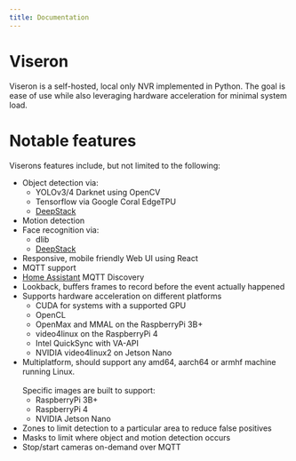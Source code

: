 ```yaml
---
title: Documentation
---
```


# Viseron

Viseron is a self-hosted, local only NVR implemented in Python.
The goal is ease of use while also leveraging hardware acceleration for minimal system load.

# Notable features

Viserons features include, but not limited to the following:

- Object detection via:
  - YOLOv3/4 Darknet using OpenCV
  - Tensorflow via Google Coral EdgeTPU
  - [DeepStack](https://docs.deepstack.cc/)
- Motion detection
- Face recognition via:
  - dlib
  - [DeepStack](https://docs.deepstack.cc/)
- Responsive, mobile friendly Web UI using React
- MQTT support
- [Home Assistant](https://home-assistant.io) MQTT Discovery
- Lookback, buffers frames to record before the event actually happened
- Supports hardware acceleration on different platforms
  - CUDA for systems with a supported GPU
  - OpenCL
  - OpenMax and MMAL on the RaspberryPi 3B+
  - video4linux on the RaspberryPi 4
  - Intel QuickSync with VA-API
  - NVIDIA video4linux2 on Jetson Nano
- Multiplatform, should support any amd64, aarch64 or armhf machine running Linux.<br></br>
  Specific images are built to support:
  - RaspberryPi 3B+
  - RaspberryPi 4
  - NVIDIA Jetson Nano
- Zones to limit detection to a particular area to reduce false positives
- Masks to limit where object and motion detection occurs
- Stop/start cameras on-demand over MQTT
